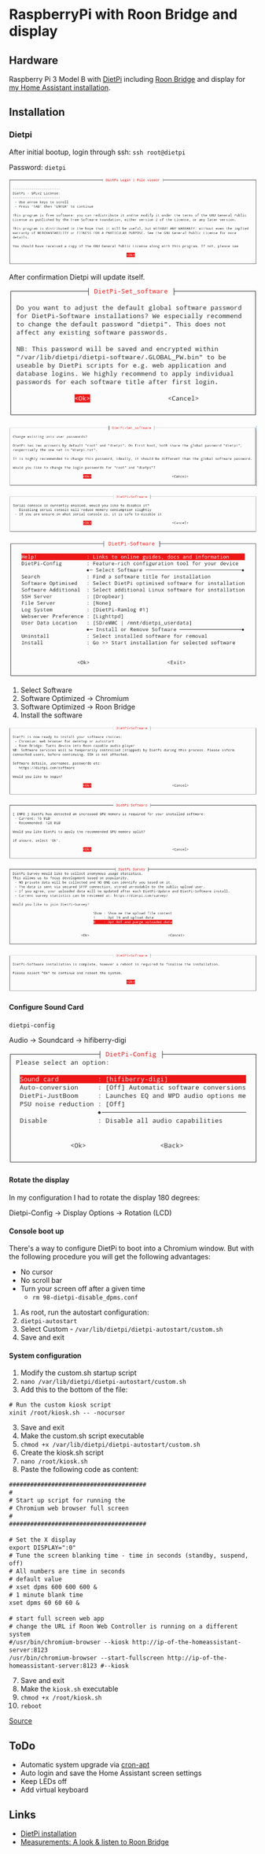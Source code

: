 # RaspberryPi with Roon Bridge and display

## Hardware

Raspberry Pi 3 Model B with [DietPi](https://github.com/MichaIng/DietPi) including [Roon Bridge](https://kb.roonlabs.com/RoonBridge) and display for [my Home Assistant installation](home-assistant-smart-home.md).

## Installation

### Dietpi

After initial bootup, login through ssh: `ssh root@dietpi`

Password: `dietpi`

![DietPi Initial](../images/dietpi_initial.png)

After confirmation Dietpi will update itself.

![DietPi-Set Software](../images/dietpi-set_software.png)

![DietPi Unix Password](../images/dietpi_unix_password.png)

![DietPi Serial Console](../images/dietpi_serial_console.png)

![DietPi Software](../images/dietpi_software.png)

1. Select Software
  1. Software Optimized -> Chromium
  2. Software Optimized -> Roon Bridge
2. Install the software

![DietPi Software Install](../images/dietpi_software_install.png)

![DietPi GPU Memory](../images/dietpi_gpu_memory.png)

![DietPi GPU Memory](../images/dietpi_survey.png)

![DietPi Software Final](../images/dietpi_software_final.png)

#### Configure Sound Card

`dietpi-config`

Audio -> Soundcard -> hifiberry-digi

![DietPi Software Configure Soundcard](../images/dietpi-config_soundcard.png)

#### Rotate the display

In my configuration I had to rotate the display 180 degrees:

Dietpi-Config -> Display Options -> Rotation (LCD)

#### Console boot up

There's a way to configure DietPi to boot into a Chromium window. But with the following procedure you will get the following advantages:

* No cursor
* No scroll bar
* Turn your screen off after a given time
  * `rm 98-dietpi-disable_dpms.conf`

1. As root, run the autostart configuration:
  1. `dietpi-autostart`
2. Select Custom - `/var/lib/dietpi/dietpi-autostart/custom.sh`
3. Save and exit

#### System configuration

1. Modify the custom.sh startup script
  1. `nano /var/lib/dietpi/dietpi-autostart/custom.sh`
2. Add this to the bottom of the file:
```
# Run the custom kiosk script
xinit /root/kiosk.sh -- -nocursor
```
3. Save and exit
4. Make the custom.sh script executable
  1. `chmod +x /var/lib/dietpi/dietpi-autostart/custom.sh`
5. Create the kiosk.sh script
  1. `nano /root/kiosk.sh`
6. Paste the following code as content:

```
#######################################
#
# Start up script for running the
# Chromium web browser full screen
#
#######################################

# Set the X display
export DISPLAY=":0"
# Tune the screen blanking time - time in seconds (standby, suspend, off)
# All numbers are time in seconds
# default value
# xset dpms 600 600 600 &
# 1 minute blank time
xset dpms 60 60 60 &

# start full screen web app
# change the URL if Roon Web Controller is running on a different system
#/usr/bin/chromium-browser --kiosk http://ip-of-the-homeassistant-server:8123
/usr/bin/chromium-browser --start-fullscreen http://ip-of-the-homeassistant-server:8123 #--kiosk
```

7. Save and exit
8. Make the `kiosk.sh` executable
  1. `chmod +x /root/kiosk.sh`
9. `reboot`

[Source](https://github.com/pluggemi/roon-web-controller/wiki/Diet-Pi-Installation-Extension-Manager)

## ToDo
* Automatic system upgrade via [cron-apt](https://wiki.ubuntuusers.de/cron-apt/)
* Auto login and save the Home Assistant screen settings
* Keep LEDs off
* Add virtual keyboard

## Links

* [DietPi installation](https://dietpi.com/phpbb/viewtopic.php?p=9#p9)
* [Measurements: A look & listen to Roon Bridge](http://archimago.blogspot.com/2017/02/measurements-look-listen-to-roon-bridge.html)
